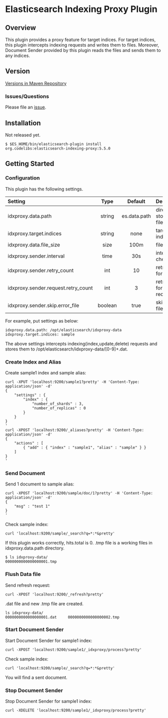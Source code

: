Elasticsearch Indexing Proxy Plugin
===================================

## Overview

This plugin provides a proxy feature for target indices.
For target indices, this plugin intercepts indexing requests and writes them to files.
Moreover, Document Sender provided by this plugin reads the files and sends them to any indices.

## Version

[Versions in Maven Repository](http://central.maven.org/maven2/org/codelibs/elasticsearch-indexing-proxy/)

### Issues/Questions

Please file an [issue](https://github.com/codelibs/elasticsearch-indexing-proxy/issues "issue").

## Installation

Not released yet.

    $ $ES_HOME/bin/elasticsearch-plugin install org.codelibs:elasticsearch-indexing-proxy:5.5.0

## Getting Started

### Configuration

This plugin has the following settings.

| Setting                              | Type    | Default      | Description                   |
|:-------------------------------------|:-------:|:------------:|:------------------------------|
| idxproxy.data.path                   | string  | es.data.path | directory to store data file  |
| idxproxy.target.indices              | string  | none         | target indices                |
| idxproxy.data.file\_size             | size    | 100m         | file size                     |
| idxproxy.sender.interval             | time    | 30s          | interval to check file        |
| idxproxy.sender.retry\_count         | int     | 10           | retry count for error file    |
| idxproxy.sender.request.retry\_count | int     | 3            | retry count for error request |
| idxproxy.sender.skip.error\_file     | boolean | true         | skip error file               |

For example, put settings as below:

```
idxproxy.data.path: /opt/elasticsearch/idxproxy-data
idxproxy.target.indices: sample
```

The above settings intercepts indexing(index,update,delete) requests and stores them to /opt/elasticsearch/idxproxy-data/[0-9]+.dat.

### Create Index and Alias

Create sample1 index and sample alias:

```
curl -XPUT 'localhost:9200/sample1?pretty' -H 'Content-Type: application/json' -d'
{
    "settings" : {
        "index" : {
            "number_of_shards" : 3,
            "number_of_replicas" : 0
        }
    }
}
'
curl -XPOST 'localhost:9200/_aliases?pretty' -H 'Content-Type: application/json' -d'
{
    "actions" : [
        { "add" : { "index" : "sample1", "alias" : "sample" } }
    ]
}
'
```

### Send Document

Send 1 document to sample alias:

```
curl -XPOST 'localhost:9200/sample/doc/1?pretty' -H 'Content-Type: application/json' -d'
{
    "msg" : "test 1"
}
'
```

Check sample index:

```
curl 'localhost:9200/sample/_search?q=*:*&pretty'
```

If this plugin works correctly, hits.total is 0.
.tmp file is a working files in idxproxy.data.path directory.

```
$ ls idxproxy-data/
0000000000000000001.tmp
```

### Flush Data file

Send refresh request:

```
curl -XPOST 'localhost:9200/_refresh?pretty'
```

.dat file and new .tmp file are created.

```
ls idxproxy-data/
0000000000000000001.dat		0000000000000000002.tmp
```

### Start Document Sender

Start Document Sender for sample1 index:

```
curl -XPOST 'localhost:9200/sample1/_idxproxy/process?pretty'
```

Check sample index:

```
curl 'localhost:9200/sample/_search?q=*:*&pretty'
```

You will find a sent document.

### Stop Document Sender

Stop Document Sender for sample1 index:

```
curl -XDELETE 'localhost:9200/sample1/_idxproxy/process?pretty'
```

